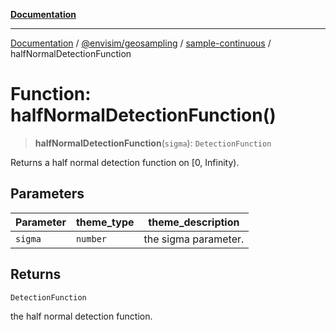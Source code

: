 [**Documentation**](../../../../README.md)

---

[Documentation](../../../../README.md) / [@envisim/geosampling](../../README.md) / [sample-continuous](../README.md) / halfNormalDetectionFunction

# Function: halfNormalDetectionFunction()

> **halfNormalDetectionFunction**(`sigma`): `DetectionFunction`

Returns a half normal detection function on [0, Infinity).

## Parameters

| Parameter | theme_type | theme_description    |
| --------- | ---------- | -------------------- |
| `sigma`   | `number`   | the sigma parameter. |

## Returns

`DetectionFunction`

the half normal detection function.
